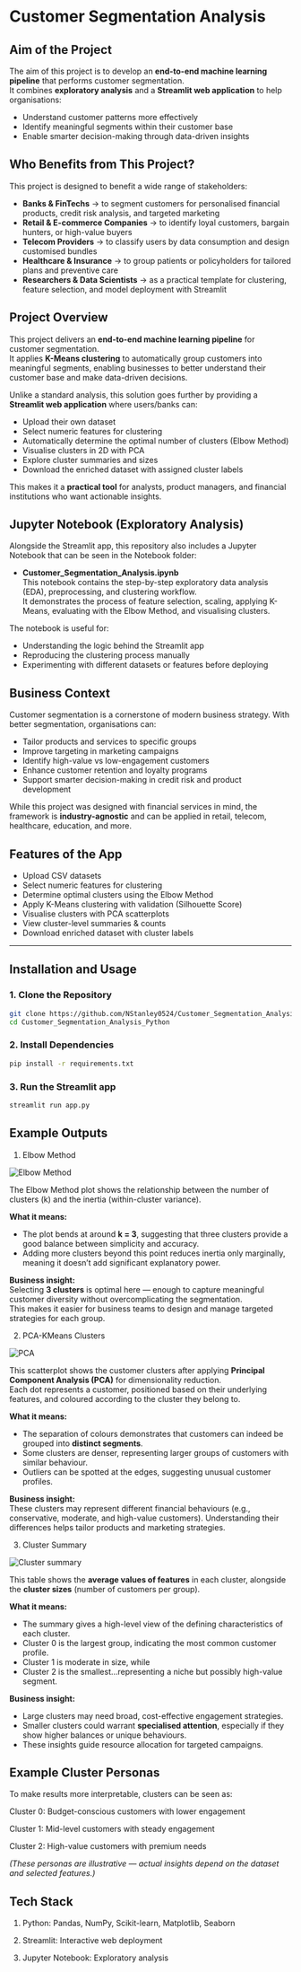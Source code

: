# Customer Segmentation Analysis


## Aim of the Project 

The aim of this project is to develop an **end-to-end machine learning pipeline** that performs customer segmentation.  
It combines **exploratory analysis** and a **Streamlit web application** to help organisations:  
- Understand customer patterns more effectively  
- Identify meaningful segments within their customer base  
- Enable smarter decision-making through data-driven insights  




## Who Benefits from This Project?  
This project is designed to benefit a wide range of stakeholders:  

- **Banks & FinTechs** → to segment customers for personalised financial products, credit risk analysis, and targeted marketing  
- **Retail & E-commerce Companies** → to identify loyal customers, bargain hunters, or high-value buyers  
- **Telecom Providers** → to classify users by data consumption and design customised bundles  
- **Healthcare & Insurance** → to group patients or policyholders for tailored plans and preventive care  
- **Researchers & Data Scientists** → as a practical template for clustering, feature selection, and model deployment with Streamlit  




## Project Overview
This project delivers an **end-to-end machine learning pipeline** for customer segmentation.  
It applies **K-Means clustering** to automatically group customers into meaningful segments, enabling businesses to better understand their customer base and make data-driven decisions.  


Unlike a standard analysis, this solution goes further by providing a **Streamlit web application** where users/banks can:  
- Upload their own dataset  
- Select numeric features for clustering  
- Automatically determine the optimal number of clusters (Elbow Method)  
- Visualise clusters in 2D with PCA  
- Explore cluster summaries and sizes  
- Download the enriched dataset with assigned cluster labels  

This makes it a **practical tool** for analysts, product managers, and financial institutions who want actionable insights.  



## Jupyter Notebook (Exploratory Analysis)  
Alongside the Streamlit app, this repository also includes a Jupyter Notebook that can be seen in the Notebook folder:  

- **Customer_Segmentation_Analysis.ipynb**  
  This notebook contains the step-by-step exploratory data analysis (EDA), preprocessing, and clustering workflow.  
  It demonstrates the process of feature selection, scaling, applying K-Means, evaluating with the Elbow Method, and visualising clusters.  

The notebook is useful for:  
- Understanding the logic behind the Streamlit app  
- Reproducing the clustering process manually  
- Experimenting with different datasets or features before deploying  



## Business Context  
Customer segmentation is a cornerstone of modern business strategy. With better segmentation, organisations can:  
- Tailor products and services to specific groups  
- Improve targeting in marketing campaigns  
- Identify high-value vs low-engagement customers  
- Enhance customer retention and loyalty programs  
- Support smarter decision-making in credit risk and product development  

While this project was designed with financial services in mind, the framework is **industry-agnostic** and can be applied in retail, telecom, healthcare, education, and more.  



## Features of the App  

-  Upload CSV datasets  
-  Select numeric features for clustering  
-  Determine optimal clusters using the Elbow Method  
-  Apply K-Means clustering with validation (Silhouette Score)  
-  Visualise clusters with PCA scatterplots  
-  View cluster-level summaries & counts  
-  Download enriched dataset with cluster labels  

---

## Installation and Usage


### 1. Clone the Repository

```bash
git clone https://github.com/NStanley0524/Customer_Segmentation_Analysis_Python.git
cd Customer_Segmentation_Analysis_Python
```


### 2. Install Dependencies

```bash
pip install -r requirements.txt
```

### 3. Run the Streamlit app

```bash
streamlit run app.py
```


## Example Outputs

1.  Elbow Method

![Elbow Method](Visuals/Elbow_method.png)


The Elbow Method plot shows the relationship between the number of clusters (k) and the inertia (within-cluster variance).  

**What it means:**  
- The plot bends at around **k = 3**, suggesting that three clusters provide a good balance between simplicity and accuracy.  
- Adding more clusters beyond this point reduces inertia only marginally, meaning it doesn’t add significant explanatory power.  

**Business insight:**  
Selecting **3 clusters** is optimal here — enough to capture meaningful customer diversity without overcomplicating the segmentation.  
This makes it easier for business teams to design and manage targeted strategies for each group. 



2. PCA-KMeans Clusters

![PCA](visuals/Streamlit_cluster.png)


This scatterplot shows the customer clusters after applying **Principal Component Analysis (PCA)** for dimensionality reduction.  
Each dot represents a customer, positioned based on their underlying features, and coloured according to the cluster they belong to.  

**What it means:**  
- The separation of colours demonstrates that customers can indeed be grouped into **distinct segments**.  
- Some clusters are denser, representing larger groups of customers with similar behaviour.  
- Outliers can be spotted at the edges, suggesting unusual customer profiles.  

**Business insight:**  
These clusters may represent different financial behaviours (e.g., conservative, moderate, and high-value customers). Understanding their differences helps tailor products and marketing strategies.


3. Cluster Summary

![Cluster summary](Visuals/Streamlit_analysis.png)


This table shows the **average values of features** in each cluster, alongside the **cluster sizes** (number of customers per group).  

**What it means:**  
- The summary gives a high-level view of the defining characteristics of each cluster.  
- Cluster 0 is the largest group, indicating the most common customer profile.  
- Cluster 1 is moderate in size, while 
- Cluster 2 is the smallest...representing a niche but possibly high-value segment.  

**Business insight:**  
- Large clusters may need broad, cost-effective engagement strategies.  
- Smaller clusters could warrant **specialised attention**, especially if they show higher balances or unique behaviours.  
- These insights guide resource allocation for targeted campaigns.  



## Example Cluster Personas

To make results more interpretable, clusters can be seen as:

Cluster 0: Budget-conscious customers with lower engagement

Cluster 1: Mid-level customers with steady engagement

Cluster 2: High-value customers with premium needs

*(These personas are illustrative — actual insights depend on the dataset and selected features.)*


## Tech Stack

1. Python: Pandas, NumPy, Scikit-learn, Matplotlib, Seaborn

2. Streamlit: Interactive web deployment

3. Jupyter Notebook: Exploratory analysis





